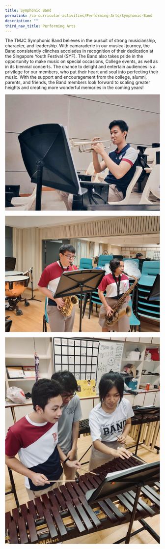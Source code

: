 ```yaml
---
title: Symphonic Band
permalink: /co-curricular-activities/Performing-Arts/Symphonic-Band
description: ""
third_nav_title: Performing Arts
---
```

The TMJC Symphonic Band believes in the pursuit of strong musicianship, character, and leadership. With camaraderie in our musical journey, the Band consistently clinches accolades in recognition of their dedication at the Singapore Youth Festival (SYF). The Band also takes pride in the opportunity to make music on special occasions, College events, as well as in its biennial concerts. The chance to delight and entertain audiences is a privilege for our members, who put their heart and soul into perfecting their music. With the support and encouragement from the college, alumni, parents, and friends, the Band members look forward to scaling greater heights and creating more wonderful memories in the coming years!

![](/images/TMJC-StudentDevelopment_CCA_Band_01.jpeg)

![](/images/TMJC-StudentDevelopment_CCA_Band_02.jpeg)

![](/images/TMJC-StudentDevelopment_CCA_Band_03.jpeg)